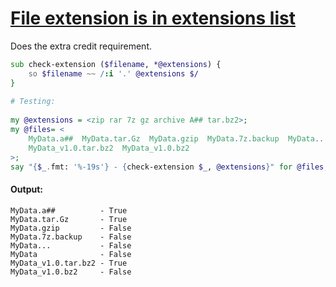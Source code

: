 [1]: https://rosettacode.org/wiki/File_extension_is_in_extensions_list

# [File extension is in extensions list][1]

Does the extra credit requirement.

```raku
sub check-extension ($filename, *@extensions) {
    so $filename ~~ /:i '.' @extensions $/
}
 
# Testing:
 
my @extensions = <zip rar 7z gz archive A## tar.bz2>;
my @files= <
    MyData.a##  MyData.tar.Gz  MyData.gzip  MyData.7z.backup  MyData...  MyData
    MyData_v1.0.tar.bz2  MyData_v1.0.bz2
>;
say "{$_.fmt: '%-19s'} - {check-extension $_, @extensions}" for @files;
```

#### Output:
```
MyData.a##          - True
MyData.tar.Gz       - True
MyData.gzip         - False
MyData.7z.backup    - False
MyData...           - False
MyData              - False
MyData_v1.0.tar.bz2 - True
MyData_v1.0.bz2     - False
```